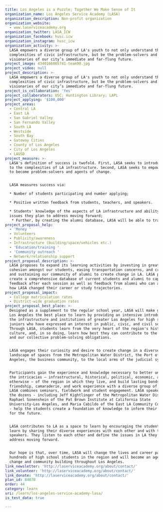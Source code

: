 ```yaml
---
title: Los Angeles is a Puzzle; Together We Make Sense of It
organization_name: Los Angeles Service Academy (LASA)
organization_description: Non-profit organization
organization_website:
  - www.laserviceacademy.org
organization_twitter: LASA_ICW
organization_facebook: husc.icw
organization_instagram: husc_icw
organization_activity: >-
  LASA empowers a diverse group of LA's youth to not only understand the
  complexities of civic infrastructure, but be the problem-solvers and
  visionaries of our city’s immediate and far-flung future.
project_image: 4340166065741-team90.jpg
project_video: null
project_description: >-
  LASA empowers a diverse group of LA's youth to not only understand the
  complexities of civic infrastructure, but be the problem-solvers and
  visionaries of our city’s immediate and far-flung future.
project_is_collaboration: 'Yes'
project_collaborators: USC; Huntington Library; LAPL
project_applying: '$100,000'
project_areas:
  - Central LA
  - East LA
  - San Gabriel Valley
  - San Fernando Valley
  - South LA
  - Westside
  - South Bay
  - Gateway Cities
  - County of Los Angeles
  - City of Los Angeles
  - LAUSD
project_measure: >-
  LASA's definition of success is twofold. First, LASA seeks to introduce youth
  to the complexities of LA infrastructure. Second, LASA seeks to empower youth
  to become problem-solvers and agents of change.


  LASA measures success via:

  * Number of students participating and number applying;

  * Positive written feedback from students, teachers, and speakers. 

  * Students' knowledge of the aspects of LA infrastructure and ability to frame
  issues they plan to address moving forward;
   * Further, by creating the alumni database, LASA will be able to track, foster, and celebrate the change LASA graduates bring to LA in concrete terms.
project_proposal_help:
  - 'Money '
  - Volunteers
  - Publicity/awareness
  - Infrastructure (building/space/vehicles etc.)
  - 'Education/training '
  - 'Community outreach '
  - Network/relationship support
project_proposal_description: >-
  LASA proposes to expand its learning activities by investing in greater
  cohesion amongst our students, easing transportation concerns, and creating
  and sustaining our community of alumni to create change in LA. LASA plans to
  create a comprehensive database of current students and alumni to capture
  feedback after each session as well as feedback from alumni who can articulate
  how LASA changed their career or study trajectories.
project_proposal_impact:
  - College matriculation rates
  - District-wide graduation rates
project_proposal_best_place: >-
  Designed as a supplement to the regular school year, LASA will make greater
  Los Angeles the best place to learn by providing an intensive introduction to
  the infrastructure and institutions of greater Los Angeles for high school
  juniors who have expressed an interest in public, civic, and civil service. 
  Through LASA, students learn from the very heart of the region's history and
  culture, and, in so doing, learn how best they can contribute to the region
  and our collective problem-solving obligations.


  LASA engages their curiosity and desire to create change in a diverse
  landscape of spaces from the Metropolitan Water District, the Port of Los
  Angeles, the business community, to the local arms of the judicial system. 


  Participants gain the experience and knowledge necessary to better understand
  the intricacies – infrastructural, historical, political, economic, and
  otherwise – of the region in which they live, and build lasting bonds of
  friendship, camaraderie, and work experience with a diverse group of peers.
  LASA combines seminars, fieldwork and student engagement. LASA speakers - in
  the dozens - including Jeff Kightlinger of the Metropolitan Water District,
  Raphael Sonenshein of the Pat Brown Institute at California State
  University-Los Angeles, and Maria Cabildo of the East LA Community Corporation
  - help the students create a foundation of knowledge to inform their visions
  for the future.


  LASA contributes to LA as a space to learn by encouraging the students to
  learn by sharing their diverse experiences with each other and with the
  speakers. They listen to each other and define the issues in LA they want to
  address moving forward.


  Our hope is that, over time, LASA will change the lives and career paths of
  hundreds of high school students in the region and will become an agent of
  change and community building throughout Los Angeles.
link_newsletter: 'http://laserviceacademy.org/about/contact/'
link_volunteer: 'http://laserviceacademy.org/about/contact/'
link_donate: 'http://laserviceacademy.org/about/contact/'
plan_id: 84078
order: 44
category: learn
uri: /learn/los-angeles-service-academy-lasa/
is_test_data: true

---
```

